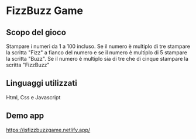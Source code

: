 # FizzBuzz Game

## Scopo del gioco

Stampare i numeri da 1 a 100 incluso.
Se il numero è multiplo di tre stampare la scritta "Fizz" a fianco del numero e se il numero è multiplo di 5 stampare la scritta "Buzz".
Se il numero è multiplo sia di tre che di cinque stampare la scritta "FizzBuzz"

## Linguaggi utilizzati

Html, Css e Javascript

## Demo app
https://jsfizzbuzzgame.netlify.app/
